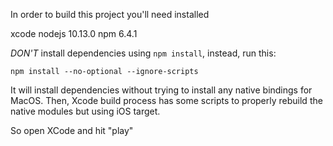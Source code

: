In order to build this project you'll need installed

xcode
nodejs 10.13.0
npm 6.4.1

*DON'T* install dependencies using `npm install`, instead, run this:

```
npm install --no-optional --ignore-scripts
```

It will install dependencies without trying to install any native bindings for MacOS. Then, Xcode build process has some scripts to properly rebuild the native modules but using iOS target.

So open XCode and hit "play"